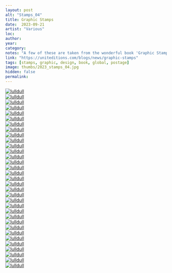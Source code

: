 ```yaml
---
layout: post
alt: "Stamps_04"
title: Graphic Stamps
date:  2023-09-21
artist: "Various"
loc: 
author: 
year: 
category: 
notes: "A few of these are taken from the wonderful book 'Graphic Stamps' from Unit Editions. Acquire it if you can."
link: "https://uniteditions.com/blogs/news/graphic-stamps"
tags: [stamps, graphic, design, book, global, postage]
image: thumbs/2023_stamps_04.jpg
hidden: false
permalink:
---
```






<div class="post_image">
	<a href="{{ site.baseurl }}/images/posts/2023_stamps_04/001.jpg" target="_blank">
	<img src="{{ site.baseurl }}/images/posts/2023_stamps_04/001.jpg" alt="lulldull"></a>
</div>

<div class="post_image">
	<a href="{{ site.baseurl }}/images/posts/2023_stamps_04/002.jpg" target="_blank">
	<img src="{{ site.baseurl }}/images/posts/2023_stamps_04/002.jpg" alt="lulldull"></a>
</div>

<div class="post_image">
	<a href="{{ site.baseurl }}/images/posts/2023_stamps_04/003.jpg" target="_blank">
	<img src="{{ site.baseurl }}/images/posts/2023_stamps_04/003.jpg" alt="lulldull"></a>
</div>

<div class="post_image">
	<a href="{{ site.baseurl }}/images/posts/2023_stamps_04/004.jpg" target="_blank">
	<img src="{{ site.baseurl }}/images/posts/2023_stamps_04/004.jpg" alt="lulldull"></a>
</div>

<div class="post_image">
	<a href="{{ site.baseurl }}/images/posts/2023_stamps_04/005.jpg" target="_blank">
	<img src="{{ site.baseurl }}/images/posts/2023_stamps_04/005.jpg" alt="lulldull"></a>
</div>

<div class="post_image">
	<a href="{{ site.baseurl }}/images/posts/2023_stamps_04/006.jpg" target="_blank">
	<img src="{{ site.baseurl }}/images/posts/2023_stamps_04/006.jpg" alt="lulldull"></a>
</div>

<div class="post_image">
	<a href="{{ site.baseurl }}/images/posts/2023_stamps_04/007.jpg" target="_blank">
	<img src="{{ site.baseurl }}/images/posts/2023_stamps_04/007.jpg" alt="lulldull"></a>
</div>


<div class="post_image">
	<a href="{{ site.baseurl }}/images/posts/2023_stamps_04/008.jpg" target="_blank">
	<img src="{{ site.baseurl }}/images/posts/2023_stamps_04/008.jpg" alt="lulldull"></a>
</div>

<div class="post_image">
	<a href="{{ site.baseurl }}/images/posts/2023_stamps_04/009.jpg" target="_blank">
	<img src="{{ site.baseurl }}/images/posts/2023_stamps_04/009.jpg" alt="lulldull"></a>
</div>

<div class="post_image">
	<a href="{{ site.baseurl }}/images/posts/2023_stamps_04/010.jpg" target="_blank">
	<img src="{{ site.baseurl }}/images/posts/2023_stamps_04/010.jpg" alt="lulldull"></a>
</div>


<div class="post_image">
	<a href="{{ site.baseurl }}/images/posts/2023_stamps_04/011.jpg" target="_blank">
	<img src="{{ site.baseurl }}/images/posts/2023_stamps_04/011.jpg" alt="lulldull"></a>
</div>


<div class="post_image">
	<a href="{{ site.baseurl }}/images/posts/2023_stamps_04/012.jpg" target="_blank">
	<img src="{{ site.baseurl }}/images/posts/2023_stamps_04/012.jpg" alt="lulldull"></a>
</div>


<div class="post_image">
	<a href="{{ site.baseurl }}/images/posts/2023_stamps_04/013.jpg" target="_blank">
	<img src="{{ site.baseurl }}/images/posts/2023_stamps_04/013.jpg" alt="lulldull"></a>
</div>


<div class="post_image">
	<a href="{{ site.baseurl }}/images/posts/2023_stamps_04/014.jpg" target="_blank">
	<img src="{{ site.baseurl }}/images/posts/2023_stamps_04/014.jpg" alt="lulldull"></a>
</div>


<div class="post_image">
	<a href="{{ site.baseurl }}/images/posts/2023_stamps_04/015.jpg" target="_blank">
	<img src="{{ site.baseurl }}/images/posts/2023_stamps_04/015.jpg" alt="lulldull"></a>
</div>

<div class="post_image">
	<a href="{{ site.baseurl }}/images/posts/2023_stamps_04/016.jpg" target="_blank">
	<img src="{{ site.baseurl }}/images/posts/2023_stamps_04/016.jpg" alt="lulldull"></a>
</div>

<div class="post_image">
	<a href="{{ site.baseurl }}/images/posts/2023_stamps_04/017.jpg" target="_blank">
	<img src="{{ site.baseurl }}/images/posts/2023_stamps_04/017.jpg" alt="lulldull"></a>
</div>

<div class="post_image">
	<a href="{{ site.baseurl }}/images/posts/2023_stamps_04/018.jpg" target="_blank">
	<img src="{{ site.baseurl }}/images/posts/2023_stamps_04/018.jpg" alt="lulldull"></a>
</div>

<div class="post_image">
	<a href="{{ site.baseurl }}/images/posts/2023_stamps_04/019.jpg" target="_blank">
	<img src="{{ site.baseurl }}/images/posts/2023_stamps_04/019.jpg" alt="lulldull"></a>
</div>

<div class="post_image">
	<a href="{{ site.baseurl }}/images/posts/2023_stamps_04/020.jpg" target="_blank">
	<img src="{{ site.baseurl }}/images/posts/2023_stamps_04/020.jpg" alt="lulldull"></a>
</div>

<div class="post_image">
	<a href="{{ site.baseurl }}/images/posts/2023_stamps_04/021.jpg" target="_blank">
	<img src="{{ site.baseurl }}/images/posts/2023_stamps_04/021.jpg" alt="lulldull"></a>
</div>

<div class="post_image">
	<a href="{{ site.baseurl }}/images/posts/2023_stamps_04/022.jpg" target="_blank">
	<img src="{{ site.baseurl }}/images/posts/2023_stamps_04/022.jpg" alt="lulldull"></a>
</div>

<div class="post_image">
	<a href="{{ site.baseurl }}/images/posts/2023_stamps_04/023.jpg" target="_blank">
	<img src="{{ site.baseurl }}/images/posts/2023_stamps_04/023.jpg" alt="lulldull"></a>
</div>

<div class="post_image">
	<a href="{{ site.baseurl }}/images/posts/2023_stamps_04/024.jpg" target="_blank">
	<img src="{{ site.baseurl }}/images/posts/2023_stamps_04/024.jpg" alt="lulldull"></a>
</div>

<div class="post_image">
	<a href="{{ site.baseurl }}/images/posts/2023_stamps_04/025.jpg" target="_blank">
	<img src="{{ site.baseurl }}/images/posts/2023_stamps_04/025.jpg" alt="lulldull"></a>
</div>

<div class="post_image">
	<a href="{{ site.baseurl }}/images/posts/2023_stamps_04/026.jpg" target="_blank">
	<img src="{{ site.baseurl }}/images/posts/2023_stamps_04/026.jpg" alt="lulldull"></a>
</div>

<div class="post_image">
	<a href="{{ site.baseurl }}/images/posts/2023_stamps_04/027.jpg" target="_blank">
	<img src="{{ site.baseurl }}/images/posts/2023_stamps_04/027.jpg" alt="lulldull"></a>
</div>

<div class="post_image">
	<a href="{{ site.baseurl }}/images/posts/2023_stamps_04/028.jpg" target="_blank">
	<img src="{{ site.baseurl }}/images/posts/2023_stamps_04/028.jpg" alt="lulldull"></a>
</div>

<div class="post_image">
	<a href="{{ site.baseurl }}/images/posts/2023_stamps_04/029.jpg" target="_blank">
	<img src="{{ site.baseurl }}/images/posts/2023_stamps_04/029.jpg" alt="lulldull"></a>
</div>

<div class="post_image">
	<a href="{{ site.baseurl }}/images/posts/2023_stamps_04/030.jpg" target="_blank">
	<img src="{{ site.baseurl }}/images/posts/2023_stamps_04/030.jpg" alt="lulldull"></a>
</div>

<div class="post_image">
	<a href="{{ site.baseurl }}/images/posts/2023_stamps_04/031.jpg" target="_blank">
	<img src="{{ site.baseurl }}/images/posts/2023_stamps_04/031.jpg" alt="lulldull"></a>
</div>

<div class="post_image">
	<a href="{{ site.baseurl }}/images/posts/2023_stamps_04/032.jpg" target="_blank">
	<img src="{{ site.baseurl }}/images/posts/2023_stamps_04/032.jpg" alt="lulldull"></a>
</div>

<div class="post_image">
	<a href="{{ site.baseurl }}/images/posts/2023_stamps_04/033.jpg" target="_blank">
	<img src="{{ site.baseurl }}/images/posts/2023_stamps_04/033.jpg" alt="lulldull"></a>
</div>

